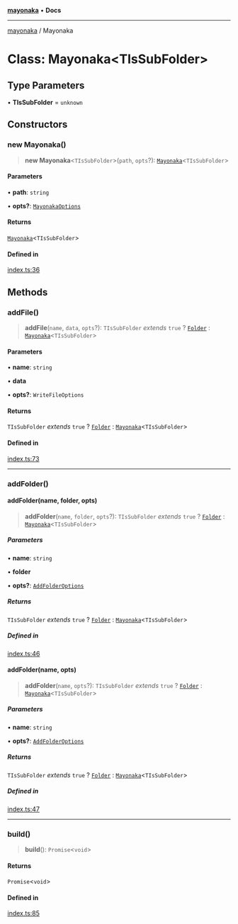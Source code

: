 [**mayonaka**](../README.md) • **Docs**

***

[mayonaka](../globals.md) / Mayonaka

# Class: Mayonaka\<TIsSubFolder\>

## Type Parameters

• **TIsSubFolder** = `unknown`

## Constructors

### new Mayonaka()

> **new Mayonaka**\<`TIsSubFolder`\>(`path`, `opts`?): [`Mayonaka`](Mayonaka.md)\<`TIsSubFolder`\>

#### Parameters

• **path**: `string`

• **opts?**: [`MayonakaOptions`](../type-aliases/MayonakaOptions.md)

#### Returns

[`Mayonaka`](Mayonaka.md)\<`TIsSubFolder`\>

#### Defined in

[index.ts:36](https://github.com/ragrag/mayonaka/blob/a21e7ebab315bcbc9eab5cb5b0fc20e1590ca754/src/index.ts#L36)

## Methods

### addFile()

> **addFile**(`name`, `data`, `opts`?): `TIsSubFolder` *extends* `true` ? [`Folder`](../type-aliases/Folder.md) : [`Mayonaka`](Mayonaka.md)\<`TIsSubFolder`\>

#### Parameters

• **name**: `string`

• **data**

• **opts?**: `WriteFileOptions`

#### Returns

`TIsSubFolder` *extends* `true` ? [`Folder`](../type-aliases/Folder.md) : [`Mayonaka`](Mayonaka.md)\<`TIsSubFolder`\>

#### Defined in

[index.ts:73](https://github.com/ragrag/mayonaka/blob/a21e7ebab315bcbc9eab5cb5b0fc20e1590ca754/src/index.ts#L73)

***

### addFolder()

#### addFolder(name, folder, opts)

> **addFolder**(`name`, `folder`, `opts`?): `TIsSubFolder` *extends* `true` ? [`Folder`](../type-aliases/Folder.md) : [`Mayonaka`](Mayonaka.md)\<`TIsSubFolder`\>

##### Parameters

• **name**: `string`

• **folder**

• **opts?**: [`AddFolderOptions`](../type-aliases/AddFolderOptions.md)

##### Returns

`TIsSubFolder` *extends* `true` ? [`Folder`](../type-aliases/Folder.md) : [`Mayonaka`](Mayonaka.md)\<`TIsSubFolder`\>

##### Defined in

[index.ts:46](https://github.com/ragrag/mayonaka/blob/a21e7ebab315bcbc9eab5cb5b0fc20e1590ca754/src/index.ts#L46)

#### addFolder(name, opts)

> **addFolder**(`name`, `opts`?): `TIsSubFolder` *extends* `true` ? [`Folder`](../type-aliases/Folder.md) : [`Mayonaka`](Mayonaka.md)\<`TIsSubFolder`\>

##### Parameters

• **name**: `string`

• **opts?**: [`AddFolderOptions`](../type-aliases/AddFolderOptions.md)

##### Returns

`TIsSubFolder` *extends* `true` ? [`Folder`](../type-aliases/Folder.md) : [`Mayonaka`](Mayonaka.md)\<`TIsSubFolder`\>

##### Defined in

[index.ts:47](https://github.com/ragrag/mayonaka/blob/a21e7ebab315bcbc9eab5cb5b0fc20e1590ca754/src/index.ts#L47)

***

### build()

> **build**(): `Promise`\<`void`\>

#### Returns

`Promise`\<`void`\>

#### Defined in

[index.ts:85](https://github.com/ragrag/mayonaka/blob/a21e7ebab315bcbc9eab5cb5b0fc20e1590ca754/src/index.ts#L85)
